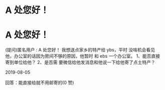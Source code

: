 # A 处您好！

# A 处您好！

(提问)匿名用户 : A 处您好！ 我想送点家乡的特产给 ybs，平时 没啥机会看见他，办公室的话因为房间不够的原因，他暂时 和 ebs 一个办公室。 1、能否直接寄到单位给他？ 2、是否需 要微信给他发消息和他说一下给他寄了点土特产？

2019-08-05

回答：能直接给就不用邮寄的(0 赞)